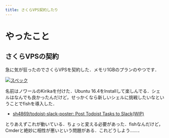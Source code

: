 ```yaml
---
title: さくらVPS契約したり
---
```



# やったこと

## さくらVPSの契約

急に気が狂ったのでさくらVPSを契約した．メモリ1GBのプランのやつです．

[![スペック](https://i.gyazo.com/d8348d9d261689455026ade44a8e5def.png)](https://gyazo.com/d8348d9d261689455026ade44a8e5def)

名前はノワールのKirikaを付けた．Ubuntu 16.4をInstallして楽しんでる．シェルはなんでも良かったんだけど，せっかくなら新しいシェルに挑戦したいなということでfishを導入した．

* [sh4869/todoist\-slack\-poster: Post Todoist Tasks to Slack\(WIP\)](https://github.com/sh4869/todoist-slack-poster)

とりあえずこれが動いている．ちょっと変える必要があった．fishなんだけど，Cmderと絶妙に相性が悪いという問題がある．これどうしよう……．

<script>
document.querySelectorAll("p img")[0].parentNode.parentNode.classList.add("center")
</script>